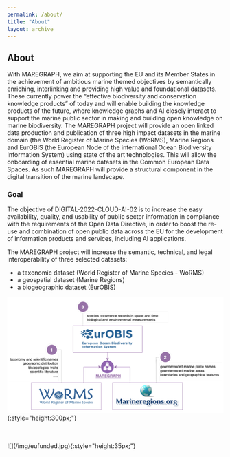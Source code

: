 ```yaml
---
permalink: /about/
title: "About"
layout: archive
---
```

## About
With MAREGRAPH, we aim at supporting the EU and its Member States in the achievement of ambitious marine themed objectives by semantically enriching, interlinking and providing high value and foundational datasets. These currently power the “effective biodiversity and conservation knowledge products” of today and will enable building the knowledge products of the future, where knowledge graphs and AI closely interact to support the marine public sector in making and building open knowledge on marine biodiversity. The MAREGRAPH project will provide an open linked data production and publication of three high impact datasets in the marine domain (the World Register of Marine Species (WoRMS), Marine Regions and EurOBIS (the European Node of the international Ocean Biodiversity Information System) using state of the art technologies. This will allow the onboarding of essential marine datasets in the Common European Data Spaces. As such MAREGRAPH will provide a structural component in the digital transition of the marine landscape.

### Goal
 The objective of DIGITAL-2022-CLOUD-AI-02 is to increase the easy availability, quality, and usability of public sector information in compliance with the requirements of the Open Data Directive, in order to boost the re-use and combination of open public data across the EU for the development of information products and services, including AI applications.

The MAREGRAPH project will increase the semantic, technical, and legal interoperability of three selected datasets: 

- a taxonomic dataset (World Register of Marine Species - WoRMS)
- a geospatial dataset (Marine Regions)
- a biogeographic dataset (EurOBIS)


![](/img/HVDs.png){:style="height:300px;"}


<br />
<br />
![](/img/eufunded.jpg){:style="height:35px;"}
